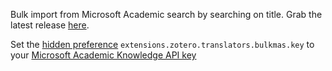 Bulk import from Microsoft Academic search by searching on title. Grab the latest release [here](https://github.com/retorquere/zotero-bulk-mas-import/releases/latest).

Set the [hidden preference](https://www.zotero.org/support/preferences/hidden_preferences) `extensions.zotero.translators.bulkmas.key` to your [Microsoft Academic Knowledge API key](https://labs.cognitive.microsoft.com/en-us/subscriptions?productId=/products/5636d970e597ed0690ac1b3f&source=labs)

